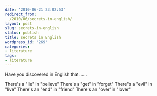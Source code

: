 ```yaml
---
date: '2010-06-21 23:02:53'
redirect_from:
  /2010/06/secrets-in-english/
layout: post
slug: secrets-in-english
status: publish
title: secrets in English
wordpress_id: '269'
categories:
- literature
tags:
- literature
---
```


Have you discovered in English that ......




There's a "lie" in "believe"
There's a "get" in "forget"
There"s a "evil" in "live"
There's an "end" in "friend"
There's an "over"in "lover"
